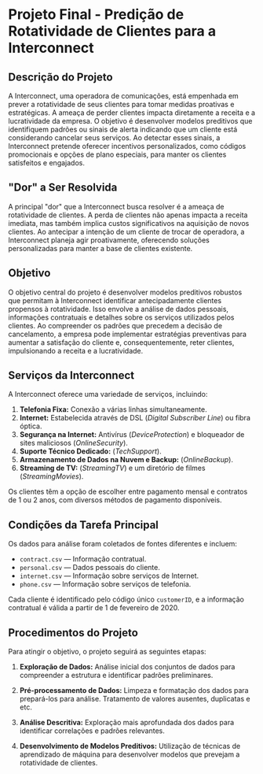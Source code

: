 # Projeto Final - Predição de Rotatividade de Clientes para a Interconnect

## Descrição do Projeto

A Interconnect, uma operadora de comunicações, está empenhada em prever a rotatividade de seus clientes para tomar medidas proativas e estratégicas. A ameaça de perder clientes impacta diretamente a receita e a lucratividade da empresa. O objetivo é desenvolver modelos preditivos que identifiquem padrões ou sinais de alerta indicando que um cliente está considerando cancelar seus serviços. Ao detectar esses sinais, a Interconnect pretende oferecer incentivos personalizados, como códigos promocionais e opções de plano especiais, para manter os clientes satisfeitos e engajados.

## "Dor" a Ser Resolvida

A principal "dor" que a Interconnect busca resolver é a ameaça de rotatividade de clientes. A perda de clientes não apenas impacta a receita imediata, mas também implica custos significativos na aquisição de novos clientes. Ao antecipar a intenção de um cliente de trocar de operadora, a Interconnect planeja agir proativamente, oferecendo soluções personalizadas para manter a base de clientes existente.

## Objetivo

O objetivo central do projeto é desenvolver modelos preditivos robustos que permitam à Interconnect identificar antecipadamente clientes propensos à rotatividade. Isso envolve a análise de dados pessoais, informações contratuais e detalhes sobre os serviços utilizados pelos clientes. Ao compreender os padrões que precedem a decisão de cancelamento, a empresa pode implementar estratégias preventivas para aumentar a satisfação do cliente e, consequentemente, reter clientes, impulsionando a receita e a lucratividade.

## Serviços da Interconnect

A Interconnect oferece uma variedade de serviços, incluindo:

1. **Telefonia Fixa:** Conexão a várias linhas simultaneamente.
2. **Internet:** Estabelecida através de DSL (*Digital Subscriber Line*) ou fibra óptica.
3. **Segurança na Internet:** Antivírus (*DeviceProtection*) e bloqueador de sites maliciosos (*OnlineSecurity*).
4. **Suporte Técnico Dedicado:** (*TechSupport*).
5. **Armazenamento de Dados na Nuvem e Backup:** (*OnlineBackup*).
6. **Streaming de TV:** (*StreamingTV*) e um diretório de filmes (*StreamingMovies*).

Os clientes têm a opção de escolher entre pagamento mensal e contratos de 1 ou 2 anos, com diversos métodos de pagamento disponíveis.

## Condições da Tarefa Principal

Os dados para análise foram coletados de fontes diferentes e incluem:

- `contract.csv` — Informação contratual.
- `personal.csv` — Dados pessoais do cliente.
- `internet.csv` — Informação sobre serviços de Internet.
- `phone.csv` — Informação sobre serviços de telefonia.

Cada cliente é identificado pelo código único `customerID`, e a informação contratual é válida a partir de 1 de fevereiro de 2020.

## Procedimentos do Projeto

Para atingir o objetivo, o projeto seguirá as seguintes etapas:

1. **Exploração de Dados:** Análise inicial dos conjuntos de dados para compreender a estrutura e identificar padrões preliminares.

2. **Pré-processamento de Dados:** Limpeza e formatação dos dados para prepará-los para análise. Tratamento de valores ausentes, duplicatas e etc.

3. **Análise Descritiva:** Exploração mais aprofundada dos dados para identificar correlações e padrões relevantes.

4. **Desenvolvimento de Modelos Preditivos:** Utilização de técnicas de aprendizado de máquina para desenvolver modelos que prevejam a rotatividade de clientes.
